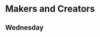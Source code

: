 ---
---

<span style="font-size:3em; color:Tomato"><i class="fas fa-terminal fa-pull-left fa-border"></i></span>
# Makers and Creators
## Wednesday


